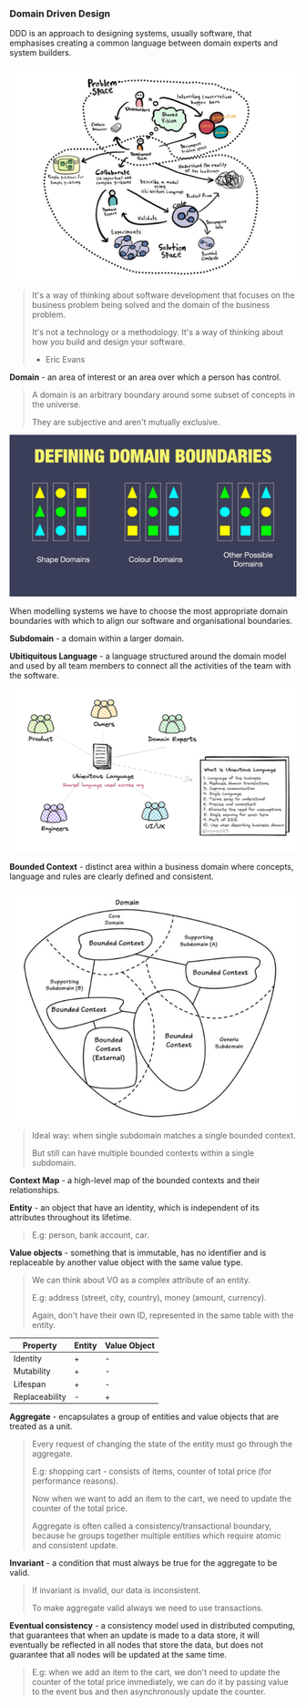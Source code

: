 ### Domain Driven Design

DDD is an approach to designing systems, usually software, that emphasises creating a common
language between domain experts and system builders.

![](./docs/ddd/ddd.jpeg)

> It's a way of thinking about software development that focuses on the business
> problem being solved and the domain of the business problem.
>
> It's not a technology or a methodology. It's a way of thinking about how you build and
> design your software.
>
> - Eric Evans

**Domain** - an area of interest or an area over which a person has control.
> A domain is an arbitrary boundary around some subset of concepts in the universe.
>
> They are subjective and aren't mutually exclusive.

![](./docs/ddd/domains.webp)

When modelling systems we have to choose the most appropriate domain boundaries with which to align our software and
organisational boundaries.

**Subdomain** - a domain within a larger domain.

**Ubitiquitous Language** - a language structured around the domain model and used by
all team members to connect all the activities of the team with the software.

![](./docs/ddd/ubiquitous-language.png)

**Bounded Context** - distinct area within a business domain where concepts, language and
rules are clearly defined and consistent.

![](./docs/ddd/bc.jpeg)

> Ideal way: when single subdomain matches a single bounded context.
>
> But still can have multiple bounded contexts within a single subdomain.

**Context Map** - a high-level map of the bounded contexts and their relationships.

**Entity** - an object that have an identity, which is independent of its attributes
throughout its lifetime.

> E.g: person, bank account, car.

**Value objects** - something that is immutable, has no identifier and is replaceable
by another value object with the same value type.

> We can think about VO as a complex attribute of an entity.
>
> E.g: address (street, city, country), money (amount, currency).
>
> Again, don't have their own ID, represented in the same table with the entity.

| Property       | Entity | Value Object |
|----------------|--------|--------------|
| Identity       | +      | -            |
| Mutability     | +      | -            |
| Lifespan       | +      | -            |
| Replaceability | -      | +            |

**Aggregate** - encapsulates a group of entities and value objects that are treated as a unit.

> Every request of changing the state of the entity must go through the aggregate.
>
> E.g: shopping cart - consists of items, counter of total price (for performance reasons).
>
> Now when we want to add an item to the cart, we need to update the counter of the total price.
>
> Aggregate is often called a consistency/transactional boundary, because he groups together
> multiple entities which require atomic and consistent update.

**Invariant** - a condition that must always be true for the aggregate to be valid.

> If invariant is invalid, our data is inconsistent.
>
> To make aggregate valid always we need to use transactions.

**Eventual consistency** - a consistency model used in distributed computing, that guarantees
that when an update is made to a data store, it will eventually be reflected in all nodes
that store the data, but does not guarantee that all nodes will be updated at the same time.

> E.g: when we add an item to the cart, we don't need to update the counter of the total price
> immediately, we can do it by passing value to the event bus and then asynchronously update
> the counter.
